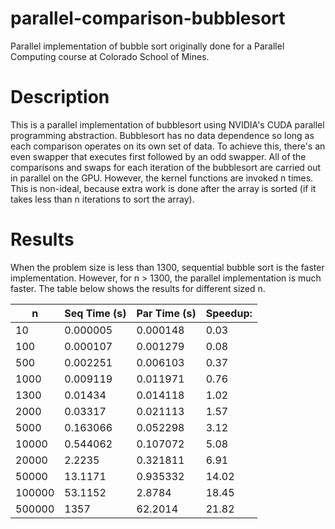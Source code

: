 # parallel-comparison-bubblesort
Parallel implementation of bubble sort originally done for a Parallel Computing course at Colorado School of Mines. 

# Description
This is a parallel implementation of bubblesort using NVIDIA's CUDA parallel programming abstraction. Bubblesort has no data dependence so long as each comparison operates on its own set of data. To achieve this, there's an even swapper that executes first followed by an odd swapper. All of the comparisons and swaps for each iteration of the bubblesort are carried out in parallel on the GPU. However, the kernel functions are invoked n times. This is non-ideal, because extra work is done after the array is sorted (if it takes less than n iterations to sort the array). 

# Results
When the problem size is less than 1300, sequential bubble sort is the faster implementation. However, for n > 1300, the parallel implementation is much faster. The table below shows the results for different sized n. 

| n             | Seq Time (s)  | Par Time (s) | Speedup: |
| ------------- | ------------- | ------------ | -------- |
| 10            | 0.000005      | 0.000148     | 0.03     |
| 100           | 0.000107      | 0.001279     | 0.08     |
| 500           | 0.002251      | 0.006103     | 0.37     |
| 1000          | 0.009119      | 0.011971     | 0.76     |
| 1300          | 0.01434       | 0.014118     | 1.02     |
| 2000          | 0.03317       | 0.021113     | 1.57     |
| 5000          | 0.163066      | 0.052298     | 3.12     |
| 10000         | 0.544062      | 0.107072     | 5.08     |
| 20000         | 2.2235        | 0.321811     | 6.91     |
| 50000         | 13.1171       | 0.935332     | 14.02    |
| 100000        | 53.1152       | 2.8784       | 18.45    |
| 500000        | 1357          | 62.2014      | 21.82    |
